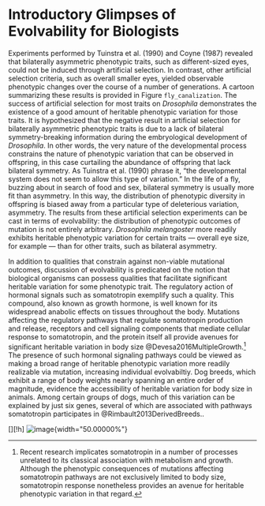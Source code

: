 Introductory Glimpses of Evolvability for Biologists
====================================================

Experiments performed by Tuinstra et al.
(1990) and Coyne (1987) revealed that bilaterally asymmetric phenotypic traits, such as different-sized eyes, could not be induced through artificial selection.
In contrast, other artificial selection criteria, such as overall smaller eyes, yielded observable phenotypic changes over the course of a number of generations.
A cartoon summarizing these results is provided in Figure `fly_canalization`.
The success of artificial selection for most traits on *Drosophila* demonstrates the existence of a good amount of heritable phenotypic variation for those traits.
It is hypothesized that the negative result in artificial selection for bilaterally asymmetric phenotypic traits is due to a lack of bilateral symmetry-breaking information during the embryological development of *Drosophila*.
In other words, the very nature of the developmental process constrains the nature of phenotypic variation that can be observed in offspring, in this case curtailing the abundance of offspring that lack bilateral symmetry.
As Tuinstra et al.
(1990) phrase it, “the developmental system does not seem to allow this type of variation.” In the life of a fly, buzzing about in search of food and sex, bilateral symmetry is usually more fit than asymmetry.
In this way, the distribution of phenotypic diversity in offspring is biased away from a particular type of deleterious variation, asymmetry.
The results from these artificial selection experiments can be cast in terms of evolvability: the distribution of phenotypic outcomes of mutation is not entirely arbitrary.
*Drosophila melangoster* more readily exhibits heritable phenotypic variation for certain traits — overall eye size, for example — than for other traits, such as bilateral asymmetry.

In addition to qualities that constrain against non-viable mutational outcomes, discussion of evolvability is predicated on the notion that biological organisms can possess qualities that facilitate significant heritable variation for some phenotypic trait.
The regulatory action of hormonal signals such as somatotropin exemplify such a quality.
This compound, also known as growth hormone, is well known for its widespread anabolic effects on tissues throughout the body.
Mutations affecting the regulatory pathways that regulate somatotropin production and release, receptors and cell signaling components that mediate cellular response to somatotropin, and the protein itself all provide avenues for significant heritable variation in body size @Devesa2016MultipleGrowth.[^1] The presence of such hormonal signaling pathways could be viewed as making a broad range of heritable phenotypic variation more readily realizable via mutation, increasing individual evolvabiltiy.
Dog breeds, which exhibit a range of body weights nearly spanning an entire order of magnitude, evidence the accessibility of heritable variation for body size in animals.
Among certain groups of dogs, much of this variation can be explained by just six genes, several of which are associated with pathways somatotropin participates in @Rimbault2013DerivedBreeds..

\[\]\[!h\] ![image](img/fly_canalization){width="50.00000%"}

[^1]: Recent research implicates somatotropin in a number of processes unrelated to its classical association with metabolism and growth.
Although the phenotypic consequences of mutations affecting somatotropin pathways are not exclusively limited to body size, somatotropin response nonetheless provides an avenue for heritable phenotypic variation in that regard.
